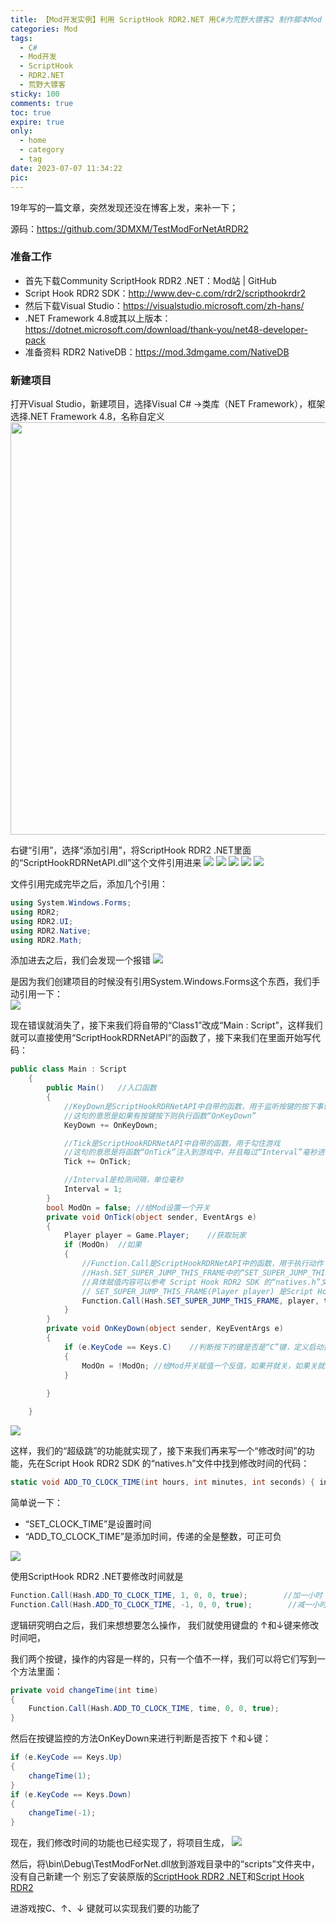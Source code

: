 ```yaml
---
title: 【Mod开发实例】利用 ScriptHook RDR2.NET 用C#为荒野大镖客2 制作脚本Mod 实现“超级跳”和“修改时间”
categories: Mod
tags:
  - C#
  - Mod开发 
  - ScriptHook 
  - RDR2.NET 
  - 荒野大镖客
sticky: 100
comments: true
toc: true
expire: true
only:
  - home
  - category
  - tag
date: 2023-07-07 11:34:22
pic:
---
```


19年写的一篇文章，突然发现还没在博客上发，来补一下；

源码：<a href="https://github.com/3DMXM/TestModForNetAtRDR2" rel="noopener" target="_blank">https://github.com/3DMXM/TestModForNetAtRDR2</a>

### 准备工作
- 首先下载Community ScriptHook RDR2 .NET：Mod站 | GitHub
- Script Hook RDR2 SDK：http://www.dev-c.com/rdr2/scripthookrdr2
- 然后下载Visual Studio：https://visualstudio.microsoft.com/zh-hans/
- .NET Framework 4.8或其以上版本：https://dotnet.microsoft.com/download/thank-you/net48-developer-pack
- 准备资料 RDR2 NativeDB：https://mod.3dmgame.com/NativeDB


### 新建项目
打开Visual Studio，新建项目，选择Visual C# ->类库（NET Framework），框架选择.NET Framework 4.8，名称自定义
<img src="https://att.3dmgame.com/att/forum/201911/23/104235g6kf0mw63sjsv9kx.png" width="955" height="660" class="alignnone size-full" />

右键“引用”，选择“添加引用”，将ScriptHook RDR2 .NET里面的“ScriptHookRDRNetAPI.dll”这个文件引用进来
![](https://att.3dmgame.com/att/forum/201911/23/104505qqrglkk343wugm7l.png)
![](https://att.3dmgame.com/att/forum/201911/23/104640h14hhvhiiz8h850h.png)
![](https://att.3dmgame.com/att/forum/201911/23/104641mhllicuil5jk3dt9.png)
![](https://att.3dmgame.com/att/forum/201911/23/104801dzf6ssm66etbzrz6.png)
![](https://att.3dmgame.com/att/forum/201911/23/104801hnazqn3wwyxpznqq.png)

文件引用完成完毕之后，添加几个引用：
```cs
using System.Windows.Forms;
using RDR2;
using RDR2.UI;
using RDR2.Native;
using RDR2.Math;
```

添加进去之后，我们会发现一个报错
![](https://att.3dmgame.com/att/forum/201911/23/105310pxhchz8d7h8i2us7.png)

是因为我们创建项目的时候没有引用System.Windows.Forms这个东西，我们手动引用一下：        
![](https://att.3dmgame.com/att/forum/201911/23/105428xtrg3dhq3bldqweo.png)

现在错误就消失了，接下来我们将自带的“Class1”改成“Main : Script”，这样我们就可以直接使用“ScriptHookRDRNetAPI”的函数了，接下来我们在里面开始写代码：

```cs
public class Main : Script
    {
        public Main()   //入口函数
        {
            //KeyDown是ScriptHookRDRNetAPI中自带的函数，用于监听按键的按下事件
            //这句的意思是如果有按键按下则执行函数“OnKeyDown”
            KeyDown += OnKeyDown;

            //Tick是ScriptHookRDRNetAPI中自带的函数，用于勾住游戏
            //这句的意思是将函数“OnTick”注入到游戏中，并且每过“Interval”毫秒进行检测一次
            Tick += OnTick;

            //Interval是检测间隔，单位毫秒
            Interval = 1;
        }
        bool ModOn = false; //给Mod设置一个开关
        private void OnTick(object sender, EventArgs e)
        {
            Player player = Game.Player;    //获取玩家
            if (ModOn)  //如果
            {
                //Function.Call是ScriptHookRDRNetAPI中的函数，用于执行动作
                //Hash.SET_SUPER_JUMP_THIS_FRAME中的“SET_SUPER_JUMP_THIS_FRAME”是 Script Hook RDR2 SDK 中的内容
                //具体赋值内容可以参考 Script Hook RDR2 SDK 的“natives.h”文件
                // SET_SUPER_JUMP_THIS_FRAME(Player player) 是Script Hook RDR2 SDK中超级跳的功能，true是启动
                Function.Call(Hash.SET_SUPER_JUMP_THIS_FRAME, player, true);
            }
        }
        private void OnKeyDown(object sender, KeyEventArgs e)
        {
            if (e.KeyCode == Keys.C)    //判断按下的键是否是“C”键，定义启动按键
            {
                ModOn = !ModOn; //给Mod开关赋值一个反值，如果开就关，如果关就开
            }
           
        }

    }
```

![](https://att.3dmgame.com/att/forum/201911/23/111543at6z6kx9hkrf6868.png)

这样，我们的“超级跳”的功能就实现了，接下来我们再来写一个“修改时间”的功能，先在Script Hook RDR2 SDK 的“natives.h”文件中找到修改时间的代码：
```cs
static void ADD_TO_CLOCK_TIME(int hours, int minutes, int seconds) { invoke<Void>(0xAB7C251C7701D336, hours, minutes, seconds); }
```


简单说一下：
- “SET_CLOCK_TIME”是设置时间
- “ADD_TO_CLOCK_TIME”是添加时间，传递的全是整数，可正可负

![](https://att.3dmgame.com/att/forum/201911/23/112326b09obddu5btwb1j1.png)

使用ScriptHook RDR2 .NET要修改时间就是
```cs
Function.Call(Hash.ADD_TO_CLOCK_TIME, 1, 0, 0, true);        //加一小时
Function.Call(Hash.ADD_TO_CLOCK_TIME, -1, 0, 0, true);        //减一小时
```


逻辑研究明白之后，我们来想想要怎么操作， 我们就使用键盘的 ↑和↓键来修改时间吧，
        
我们两个按键，操作的内容是一样的，只有一个值不一样，我们可以将它们写到一个方法里面：
```cs
private void changeTime(int time)
{
    Function.Call(Hash.ADD_TO_CLOCK_TIME, time, 0, 0, true);
}
```

然后在按键监控的方法OnKeyDown来进行判断是否按下 ↑和↓键：
```cs
if (e.KeyCode == Keys.Up)
{
    changeTime(1);
}
if (e.KeyCode == Keys.Down)
{
    changeTime(-1);
}
```

现在，我们修改时间的功能也已经实现了，将项目生成，
![](https://att.3dmgame.com/att/forum/201911/23/115221v82zjr232l0j7zv7.png)


然后，将\bin\Debug\TestModForNet.dll放到游戏目录中的“scripts”文件夹中，没有自己新建一个
别忘了安装原版的<a href="https://mod.3dmgame.com/mod/146226" rel="noopener" target="_blank">ScriptHook RDR2 .NET</a>和<a href="http://www.dev-c.com/rdr2/scripthookrdr2" rel="noopener" target="_blank">Script Hook RDR2</a>

进游戏按C、↑、↓ 键就可以实现我们要的功能了









